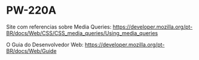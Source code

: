 # PW-220A

Site com referencias sobre Media Queries: https://developer.mozilla.org/pt-BR/docs/Web/CSS/CSS_media_queries/Using_media_queries

O Guia do Desenvolvedor Web: https://developer.mozilla.org/pt-BR/docs/Web/Guide
